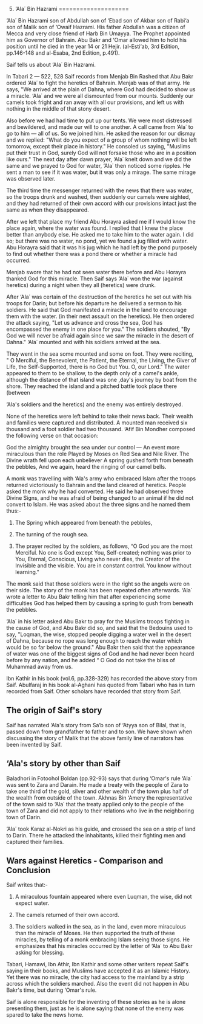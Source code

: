 5. ‘Ala΄ Bin Hazrami
====================

‘Ala΄ Bin Hazrami son of Abdullah son of ‘Ebad son of Akbar son of
Rabi‘a son of Malik son of ‘Owaif Hazrami. His father Abdullah was a
citizen of Mecca and very close friend of Harb Bin Umayya. The Prophet
appointed him as Governor of Bahrain. Abu Bakr and ‘Omar allowed him to
hold his position until he died in the year 14 or 21 Hejir. (al-Esti‘ab,
3rd Edition, pp.146-148 and al-Esaba, 2nd Edition, p.491).

Saif tells us about ‘Ala΄ Bin Hazrami.

In Tabari 2 — 522, 528 Saif records from Menjab Bin Rashed that Abu Bakr
ordered ‘Ala΄ to fight the heretics of Bahrain. Menjab was of that army.
He says, "We arrived at the plain of Dahna, where God had decided to
show us a miracle. ‘Ala΄ and we were all dismounted from our mounts.
Suddenly our camels took fright and ran away with all our provisions,
and left us with nothing in the middle of that stony desert.

Also before we had had time to put up our tents. We were most distressed
and bewildered, and made our will to one another. A call came from ‘Ala΄
to go to him — all of us. So we joined him. He asked the reason for our
dismay and we replied: "What do you expect of a group of whom nothing
will be left tomorrow, except their place in history." He consoled us
saying, "Muslims put their trust in God, surely God will not forsake
those who are in a position like ours." The next day after dawn prayer,
‘Ala΄ knelt down and we did the same and we prayed to God for water,
‘Ala΄ then noticed some ripples. He sent a man to see if it was water,
but it was only a mirage. The same mirage was observed later.

The third time the messenger returned with the news that there was
water, so the troops drunk and washed, then suddenly our camels were
sighted, and they had returned of their own accord with our provisions
intact just the same as when they disappeared.

After we left that place my friend Abu Horayra asked me if I would know
the place again, where the water was found. I replied that I knew the
place better than anybody else. He asked me to take him to the water
again. I did so; but there was no water, no pond, yet we found a jug
filled with water. Abu Horayra said that it was his jug which he had
left by the pond purposely to find out whether there was a pond there or
whether a miracle had occurred.

Menjab swore that he had not seen water there before and Abu Horayra
thanked God for this miracle. Then Saif says ‘Ala΄ won the war (against
heretics) during a night when they all (heretics) were drunk.

After ‘Ala΄ was certain of the destruction of the heretics he set out
with his troops for Darin; but before his departure he delivered a
sermon to his soldiers. He said that God manifested a miracle in the
land to encourage them with the water. (in their next assault on the
heretics). He then ordered the attack saying, "Let us advance and cross
the sea, God has encompassed the enemy in one place for you." The
soldiers shouted, "By God we will never be afraid again since we saw the
miracle in the desert of Dahna." ‘Ala΄ mounted and with his soldiers
arrived at the sea.

They went in the sea some mounted and some on foot. They were reciting,
" O Merciful, the Benevolent, the Patient, the Eternal, the Living, the
Giver of Life, the Self-Supported, there is no God but You. O, our
Lord." The water appeared to them to be shallow, to the depth only of a
camel's ankle, although the distance of that island was one ,day's
journey by boat from the shore. They reached the island and a pitched
battle took place there (between

‘Ala's soldiers and the heretics) and the enemy was entirely destroyed.

None of the heretics were left behind to take their news back. Their
wealth and families were captured and distributed. A mounted man
received six thousand and a foot soldier had two thousand. ‘Afif Bin
Mondher composed the following verse on that occasion:

God the almighty brought the sea under our control — An event more
miraculous than the role Played by Moses on Red Sea and Nile River. The
Divine wrath fell upon each unbeliever A spring gushed forth from
beneath the pebbles, And we again, heard the ringing of our camel bells.

A monk was travelling with ‘Ala's army who embraced Islam after the
troops returned victoriously to Bahrain and the land cleared of
heretics. People asked the monk why he had converted. He said he had
observed three Divine Signs, and he was afraid of being changed to an
animal if he did not convert to Islam. He was asked about the three
signs and he named them thus:-

1) The Spring which appeared from beneath the pebbles,

2) The turning of the rough sea.

3) The prayer recited by the soldiers, as follows, “O God you are the
most Merciful. No one is God except You, Self-created; nothing was prior
to You, Eternal, Conscious, Living who never dies, the Creator of the
Invisible and the visible. You are in constant control. You know without
learning."

The monk said that those soldiers were in the right so the angels were
on their side. The story of the monk has been repeated often afterwards.
‘Ala΄ wrote a letter to Abu Bakr telling him that after experiencing
some difficulties God has helped them by causing a spring to gush from
beneath the pebbles.

‘Ala΄ in his letter asked Abu Bakr to pray for the Muslims troops
fighting in the cause of God, and Abu Bakr did so, and said that the
Bedouins used to say, "Loqman, the wise, stopped people digging a water
well in the desert of Dahna, because no rope was long enough to reach
the water which would be so far below the ground." Abu Bakr then said
that the appearance of water was one of the biggest signs of God and he
had never been heard before by any nation, and he added “ O God do not
take the bliss of Muhammad away from us.

Ibn Kathir in his book (vol.6, pp.328-329) has recorded the above story
from Saif. Abulfaraj in his book al-Aghani has quoted from Tabari who
has in turn recorded from Saif. Other scholars have recorded that story
from Saif.

The origin of Saif's story
--------------------------

Saif has narrated ‘Ala's story from Sa‘b son of ‘Atyya son of Bilal,
that is, passed down from grandfather to father and to son. We have
shown when discussing the story of Malik that the above family line of
narrators has been invented by Saif.

‘Ala's story by other than Saif
-------------------------------

Baladhori in Fotoohol Boldan (pp.92-93) says that during ‘Omar's rule
‘Ala΄ was sent to Zara and Darain. He made a treaty with the people of
Zara to take one third of the gold, silver and other wealth of the town
plus half of the wealth from outside of the town. Akhnas Bin ‘Amery the
representative of the town said to ‘Ala΄ that the treaty applied only to
the people of the town of Zara and did not apply to their relations who
live in the neighboring town of Darin.

‘Ala΄ took Karaz al-Nokri as his guide, and crossed the sea on a strip
of land to Darin. There he attacked the inhabitants, killed their
fighting men and captured their families.

Wars against Heretics - Comparison and Conclusion
-------------------------------------------------

Saif writes that:-

1) A miraculous fountain appeared where even Luqman, the wise, did not
expect water.

2) The camels returned of their own accord.

3) The soldiers walked in the sea, as in the land, even more miraculous
than the miracle of Moses. He then supported the truth of these
miracles, by telling of a monk embracing Islam seeing those signs. He
emphasizes that his miracles occurred by the letter of ‘Ala΄ to Abu Bakr
asking for blessing.

Tabari, Hamawi, Ibn Athir, Ibn Kathir and some other writers repeat
Saif's saying in their books, and Muslims have accepted it as an Islamic
History. Yet there was no miracle, the city had access to the mainland
by a strip across which the soldiers marched. Also the event did not
happen in Abu Bakr's time, but during ‘Omar's rule.

Saif is alone responsible for the inventing of these stories as he is
alone presenting them, just as he is alone saying that none of the enemy
was spared to take the news home.


